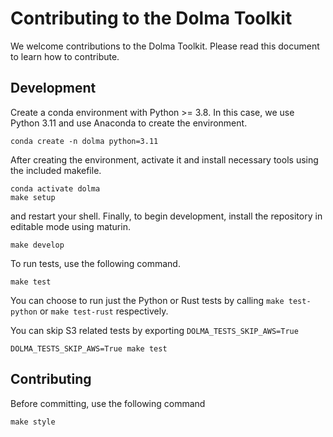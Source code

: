 # Contributing to the Dolma Toolkit

We welcome contributions to the Dolma Toolkit. Please read this document to learn how to contribute.

## Development

Create a conda environment with Python >= 3.8. In this case, we use Python 3.11 and use Anaconda to create the environment.

```shell
conda create -n dolma python=3.11
```

After creating the environment, activate it and install necessary tools using the included makefile.

```shell
conda activate dolma
make setup
```

and restart your shell. Finally, to begin development, install the repository in editable mode using maturin.

```shell
make develop
```

To run tests, use the following command.

```shell
make test
```

You can choose to run just the Python or Rust tests by calling `make test-python` or `make test-rust` respectively.

You can skip S3 related tests by exporting `DOLMA_TESTS_SKIP_AWS=True`

```shell
DOLMA_TESTS_SKIP_AWS=True make test
```

## Contributing

Before committing, use the following command

```shell
make style
```
